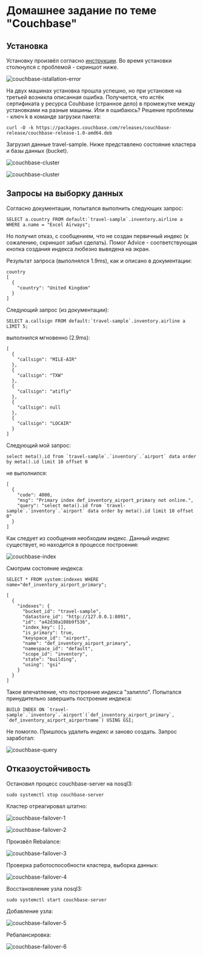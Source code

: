 # Домашнее задание по теме "Couchbase"

## Установка

Установку произвёл согласно [инструкции](https://docs.couchbase.com/server/current/install/ubuntu-debian-install.html). Во время установки
столкнулся с проблемой - скриншот ниже.

![couchbase-istallation-error](./task04-installation-error.PNG)

На двух машинах установка прошла успешно, но при установке на третьей возникла описанная ошибка.
Получается, что истёк сертификата у ресурса Couhbase (странное дело) в промежутке между установками на разные машины.
Или я ошибаюсь? Решение проблемы - ключ k в команде загрузки пакета:

```
curl -O -k https://packages.couchbase.com/releases/couchbase-release/couchbase-release-1.0-amd64.deb
```

Загрузил данные
travel-sample. Ниже представлено состояние кластера и базы данных (bucket).

![couchbase-cluster](./task04-cluster.PNG)

![couchbase-cluster](./task04-buckets.PNG)

## Запросы на выборку данных

Согласно документации, попытался выполнить следующих запрос:
```
SELECT a.country FROM default:`travel-sample`.inventory.airline a
WHERE a.name = "Excel Airways";
```
Но получил отказ, с сообщением, что не создан первичный индекс (к сожалению, скриншот забыл сделать).
Помог Advice - соответствующая кнопка создания индекса любезно выведена на экран.

Результат запроса (выполнялся 1.9ms), как и описано в документации:
```
country
[
  {
    "country": "United Kingdom"
  }
]
```

Следующий запрос (из документации):
```
SELECT a.callsign FROM default:`travel-sample`.inventory.airline a LIMIT 5;
```
выполнился мгновенно (2.9ms):

```
[
  {
    "callsign": "MILE-AIR"
  },
  {
    "callsign": "TXW"
  },
  {
    "callsign": "atifly"
  },
  {
    "callsign": null
  },
  {
    "callsign": "LOCAIR"
  }
]
```

Следующий мой запрос:
```
select meta().id from `travel-sample`.`inventory`.`airport` data order by meta().id limit 10 offset 0
```
не выполнился:
```
[
  {
    "code": 4000,
    "msg": "Primary index def_inventory_airport_primary not online.",
    "query": "select meta().id from `travel-sample`.`inventory`.`airport` data order by meta().id limit 10 offset 0"
  }
]
```
Как следует из сообщения необходим индекс. Данный индекс существует, но находится в процессе построения:

![couchbase-index](./task04-index.PNG)

Смотрим состояние индекса:

```
SELECT * FROM system:indexes WHERE name="def_inventory_airport_primary";
```

```
[
  {
    "indexes": {
      "bucket_id": "travel-sample",
      "datastore_id": "http://127.0.0.1:8091",
      "id": "a42d30a108b9f536",
      "index_key": [],
      "is_primary": true,
      "keyspace_id": "airport",
      "name": "def_inventory_airport_primary",
      "namespace_id": "default",
      "scope_id": "inventory",
      "state": "building",
      "using": "gsi"
    }
  }
]
```
Такое впечатление, что построение индекса "залипло". Попытался принудительно завершить построение индекса:
```
BUILD INDEX ON `travel-sample`.`inventory`.`airport`(`def_inventory_airport_primary`, `def_inventory_airport_airportname`) USING GSI;
```

Не помогло. Пришлось удалить индекс и заново создать. Запрос заработал:

![couchbase-query](./task04-query.PNG)

## Отказоустойчивость

Остановил процесс couchbase-server на nosql3:
```
sudo systemctl stop couchbase-server
```
Кластер отреагировал штатно:

![couchbase-failover-1](./task04-failover-1.PNG)

![couchbase-failover-2](./task04-failover-2.PNG)

Произвёл Rebalance:

![couchbase-failover-3](./task04-failover-3.PNG)

Проверка работоспособности кластера, выборка данных:

![couchbase-failover-4](./task04-failover-4.PNG)

Восстановление узла nosql3:
```
sudo systemctl start couchbase-server
```

Добавление узла:

![couchbase-failover-5](./task04-failover-5.PNG)

Ребалансировка:

![couchbase-failover-6](./task04-failover-6.PNG)
